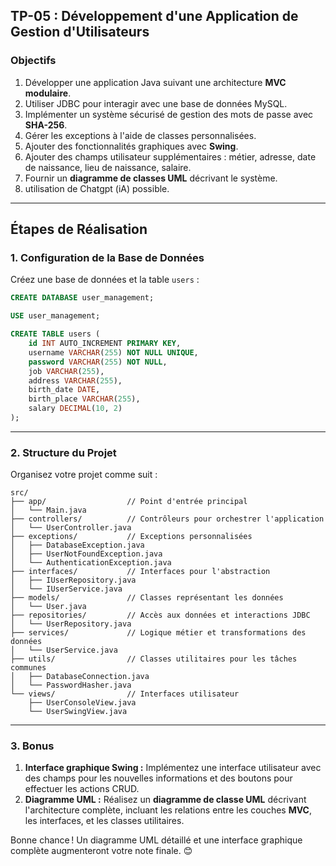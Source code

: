 
## **TP-05 : Développement d'une Application de Gestion d'Utilisateurs**

### **Objectifs**
1. Développer une application Java suivant une architecture **MVC modulaire**.
2. Utiliser JDBC pour interagir avec une base de données MySQL.
3. Implémenter un système sécurisé de gestion des mots de passe avec **SHA-256**.
4. Gérer les exceptions à l'aide de classes personnalisées.
5. Ajouter des fonctionnalités graphiques avec **Swing**.
6. Ajouter des champs utilisateur supplémentaires : métier, adresse, date de naissance, lieu de naissance, salaire.
7. Fournir un **diagramme de classes UML** décrivant le système.
8. utilisation de Chatgpt (iA) possible.  

---

## **Étapes de Réalisation**

### **1. Configuration de la Base de Données**
Créez une base de données et la table `users` :

```sql
CREATE DATABASE user_management;

USE user_management;

CREATE TABLE users (
    id INT AUTO_INCREMENT PRIMARY KEY,
    username VARCHAR(255) NOT NULL UNIQUE,
    password VARCHAR(255) NOT NULL,
    job VARCHAR(255),
    address VARCHAR(255),
    birth_date DATE,
    birth_place VARCHAR(255),
    salary DECIMAL(10, 2)
);
```

---

### **2. Structure du Projet**

Organisez votre projet comme suit :

```
src/
├── app/                  // Point d'entrée principal
│   └── Main.java
├── controllers/          // Contrôleurs pour orchestrer l'application
│   └── UserController.java
├── exceptions/           // Exceptions personnalisées
│   ├── DatabaseException.java
│   ├── UserNotFoundException.java
│   └── AuthenticationException.java
├── interfaces/           // Interfaces pour l'abstraction
│   ├── IUserRepository.java
│   └── IUserService.java
├── models/               // Classes représentant les données
│   └── User.java
├── repositories/         // Accès aux données et interactions JDBC
│   └── UserRepository.java
├── services/             // Logique métier et transformations des données
│   └── UserService.java
├── utils/                // Classes utilitaires pour les tâches communes
│   ├── DatabaseConnection.java
│   └── PasswordHasher.java
└── views/                // Interfaces utilisateur
    ├── UserConsoleView.java
    └── UserSwingView.java
```

---



### **3. Bonus**
1. **Interface graphique Swing :**
   Implémentez une interface utilisateur avec des champs pour les nouvelles informations et des boutons pour effectuer les actions CRUD.
2. **Diagramme UML :**
   Réalisez un **diagramme de classe UML** décrivant l'architecture complète, incluant les relations entre les couches **MVC**, les interfaces, et les classes utilitaires.

Bonne chance ! Un diagramme UML détaillé et une interface graphique complète augmenteront votre note finale. 😊
